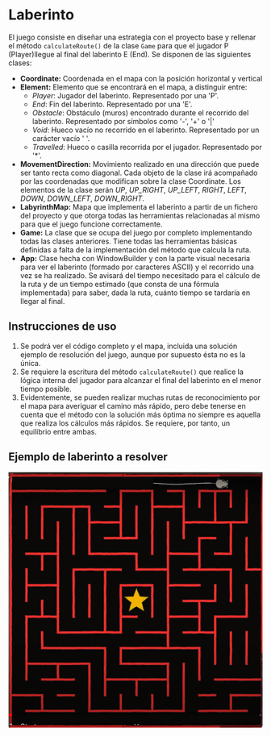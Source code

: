 # Laberinto

El juego consiste en diseñar una estrategia con el proyecto base y rellenar el método `calculateRoute()` de la clase `Game` para que el jugador P (Player)llegue al final del laberinto E (End). Se disponen de las siguientes clases:

  - **Coordinate:** Coordenada en el mapa con la posición horizontal y vertical
  - **Element:** Elemento que se encontrará en el mapa, a distinguir entre:
      - _Player_: Jugador del laberinto. Representado por una 'P'.
      - _End_: Fin del laberinto. Representado por una 'E'.
      - _Obstacle_: Obstáculo (muros) encontrado durante el recorrido del laberinto. Representado por símbolos como '-', '+' o '|'
      - _Void_: Hueco vacío no recorrido en el laberinto. Representado por un carácter vacío ' '.
      - _Travelled_: Hueco o casilla recorrida por el jugador. Representado por '*'.
  - **MovementDirection:** Movimiento realizado en una dirección que puede ser tanto recta como diagonal. Cada objeto de la clase irá acompañado por las coordenadas que modifican sobre la clase Coordinate. Los elementos de la clase serán *UP*, *UP_RIGHT*, *UP_LEFT*, *RIGHT*, *LEFT*, *DOWN*, *DOWN_LEFT*, *DOWN_RIGHT*.
  - **LabyrinthMap:** Mapa que implementa el laberinto a partir de un fichero del proyecto y que otorga todas las herramientas relacionadas al mismo para que el juego funcione correctamente.
  - **Game:** La clase que se ocupa del juego por completo implementando todas las clases anteriores. Tiene todas las herramientas básicas definidas a falta de la implementación del método que calcula la ruta.
  - **App:** Clase hecha con WindowBuilder y con la parte visual necesaria para ver el laberinto (formado por caracteres ASCII) y el recorrido una vez se ha realizado. Se avisará del tiempo necesitado para el cálculo de la ruta y de un tiempo estimado (que consta de una fórmula implementada) para saber, dada la ruta, cuánto tiempo se tardaría en llegar al final.

## Instrucciones de uso

1. Se podrá ver el código completo y el mapa, incluida una solución ejemplo de resolución del juego, aunque por supuesto ésta no es la única.
2. Se requiere la escritura del método `calculateRoute()` que realice la lógica interna del jugador para alcanzar el final del laberinto en el menor tiempo posible.
3. Evidentemente, se pueden realizar muchas rutas de reconocimiento por el mapa para averiguar el camino más rápido, pero debe tenerse en cuenta que el método con la solución más óptima no siempre es aquella que realiza los cálculos más rápidos. Se requiere, por tanto, un equilibrio entre ambas.

## Ejemplo de laberinto a resolver
![Ejemplo de laberinto](https://github.com/JoseMartinBellido/Laberinto/blob/main/Laberinto.png)
